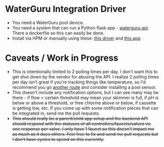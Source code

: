 # WaterGuru Integration Driver
* You need a WaterGuru pool device.
* You need a system that can run a Python flask app -
[waterguru-api](https://github.com/bdwilson/waterguru-api).  There a dockerfile
so this can easily be done. 
* Install via HPM or manually using these: [this driver](https://raw.githubusercontent.com/bdwilson/hubitat/master/WaterGuru/WaterGuru-Driver.groovy) and [this app](https://raw.githubusercontent.com/bdwilson/hubitat/master/WaterGuru/WaterGuru-Integration.groovy).

# Caveats / Work in Progress
* This is intentionally limited to 2 polling times per day. I don't want this to get shut down by the vendor for abusing the API. I realize 2 polling times per day isn't great if you're tracking things like temperature, so I'd recommend you go [another route](https://github.com/bdwilson/hubitat/tree/master/Arduino-Pool#Requirements) and consider installing a pool sensor. 
* This doesn't include any notification options, but I can see many may be
there - if flow < certain threshold may mean your skimmer is full, if pH is
below or above a threshold, or free chlorine above or below, if cassette is
getting low, etc. If you come up with some notification pieces that can be
integrated in, send me the pull requests. 
* ~~This should really be a parent/child app setup and the backend API should respond with the statuses of all controllers/faucets/valves vs. one response per valve. I only have 1 faucet so this doesn't impact me as much as it does others. Feel free to fix and send me pull requests but I don't have cycles to spend on this currently.~~ 
